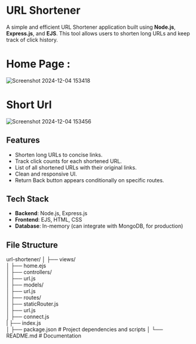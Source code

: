# URL Shortener

A simple and efficient URL Shortener application built using **Node.js**, **Express.js**, and **EJS**. This tool allows users to shorten long URLs and keep track of click history.  

# Home Page :

![Screenshot 2024-12-04 153418](https://github.com/user-attachments/assets/5fa6e318-a3b0-4ed8-ada2-1eadaad9f351)

# Short Url 

![Screenshot 2024-12-04 153456](https://github.com/user-attachments/assets/9ac914bb-fabd-484a-abeb-193e90783835)

## Features
- Shorten long URLs to concise links.
- Track click counts for each shortened URL.
- List of all shortened URLs with their original links.
- Clean and responsive UI.
- Return Back button appears conditionally on specific routes.

## Tech Stack
- **Backend**: Node.js, Express.js
- **Frontend**: EJS, HTML, CSS
- **Database**: In-memory (can integrate with MongoDB, for production)

## File Structure

url-shortener/
│
├── views/             
│   ├── home.ejs        
│
├── controllers/          
│   ├── url.js       
│
├── models/             
│   ├── url.js      
│
├── routes/           
│   ├── staticRouter.js      
│   ├── url.js       
│
├── connect.js   
|
├── index.js             
│
├── package.json        # Project dependencies and scripts
│
└── README.md           # Documentation
